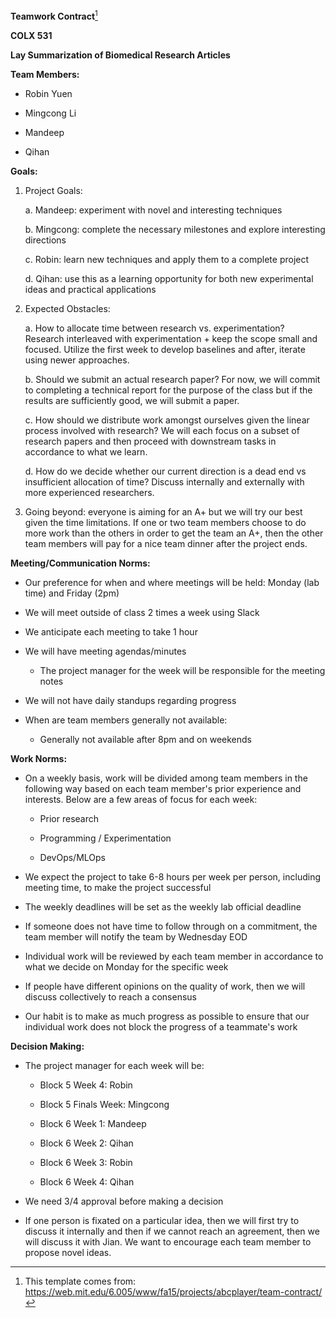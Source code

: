**Teamwork Contract**[^1]

**COLX 531**

**Lay Summarization of Biomedical Research Articles**

**Team Members:**

-   Robin Yuen

-   Mingcong Li

-   Mandeep

-   Qihan

**Goals:**

1.  Project Goals:

    a.  Mandeep: experiment with novel and interesting techniques

    b.  Mingcong: complete the necessary milestones and explore
        interesting directions

    c.  Robin: learn new techniques and apply them to a complete
        project

    d.  Qihan: use this as a learning opportunity for both new
        experimental ideas and practical applications

2.  Expected Obstacles:

    a.  How to allocate time between research vs. experimentation?
        Research interleaved with experimentation + keep the scope small and
        focused. Utilize the first week to develop baselines and after,
        iterate using newer approaches.

    b.  Should we submit an actual research paper? For now, we will
        commit to completing a technical report for the purpose of the
        class but if the results are sufficiently good, we will submit a
        paper.

    c.  How should we distribute work amongst ourselves given the linear
        process involved with research? We will each focus on a subset
        of research papers and then proceed with downstream tasks in
        accordance to what we learn.

    d.  How do we decide whether our current direction is a dead end vs
        insufficient allocation of time? Discuss internally and
        externally with more experienced researchers.

3.  Going beyond: everyone is aiming for an A+ but we will try our best
    given the time limitations. If one or two team members choose to do more
    work than the others in order to get the team an A+, then the other
    team members will pay for a nice team dinner after the project ends.

**Meeting/Communication Norms:**

-   Our preference for when and where meetings will be held: Monday (lab
    time) and Friday (2pm)

-   We will meet outside of class 2 times a week using Slack

-   We anticipate each meeting to take 1 hour

-   We will have meeting agendas/minutes

    -   The project manager for the week will be responsible for the meeting notes

-   We will not have daily standups regarding progress

-   When are team members generally not available:

    -   Generally not available after 8pm and on weekends

**Work Norms:**

-   On a weekly basis, work will be divided among team members in the
    following way based on each team member's prior experience and
    interests. Below are a few areas of focus for each week:

    -   Prior research

    -   Programming / Experimentation

    -   DevOps/MLOps

-   We expect the project to take 6-8 hours per week per person,
    including meeting time, to make the project successful

-   The weekly deadlines will be set as the weekly lab official deadline

-   If someone does not have time to follow through on a commitment, the
    team member will notify the team by Wednesday EOD

-   Individual work will be reviewed by each team member in accordance
    to what we decide on Monday for the specific week

-   If people have different opinions on the quality of work, then we
    will discuss collectively to reach a consensus

-   Our habit is to make as much progress as possible to ensure that our individual
    work does not block the progress of a teammate's work

**Decision Making:**

-   The project manager for each week will be:

    -   Block 5 Week 4: Robin

    -   Block 5 Finals Week: Mingcong

    -   Block 6 Week 1: Mandeep

    -   Block 6 Week 2: Qihan

    -   Block 6 Week 3: Robin

    -   Block 6 Week 4: Qihan

-   We need 3/4 approval before making a decision

-   If one person is fixated on a particular idea, then we will first
    try to discuss it internally and then if we cannot reach an
    agreement, then we will discuss it with Jian. We want to encourage
    each team member to propose novel ideas.

[^1]: This template comes from: https://web.mit.edu/6.005/www/fa15/projects/abcplayer/team-contract/
